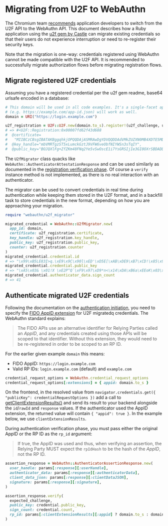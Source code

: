 # Migrating from U2F to WebAuthn

The Chromium team [recommends](https://groups.google.com/a/chromium.org/forum/#!msg/security-dev/BGWA1d7a6rI/W2avestmBAAJ)
application developers to switch from the U2F API to the WebAuthn API. This document describes how a Ruby application
using the [u2f gem by Castle](https://github.com/castle/ruby-u2f) can migrate existing credentials so that their users
do not experience interruption or need to re-register their security keys.

Note that the migration is one-way: credentials registered using WebAuthn cannot be made compatible with the U2F API.
It is recommended to successfully migrate authorization flows before migrating registration flows.

## Migrate registered U2F credentials

Assuming you have a registered credential per the u2f gem readme, base64 urlsafe encoded in a database:

```ruby
# This domain will be used in all code examples. It's a single-facet app but a multi-facet AppID
# (e.g. https://example.com/app-id.json) will work as well.
domain = URI("https://login.example.com")

u2f_registration = U2F::U2F.new(domain.to_s).register!(u2f_challenge, u2f_register_response)
# => #<U2F::Registration:0x00007fd62f43d688
#  @certificate=
#   "MIIBCzCBsgIBATAKBggqhkjOPQQDAjASMRAwDgYDVQQDDAdVMkZUZXN0MB4XDTE5MDUzMDE3MjIwM1oXDTIwMDUyOTE3MjIwM1owEjEQMA4GA1UEAwwHVTJGVGVzdDBZMBMGByqGSM49AgEGCCqGSM49AwEHA0IABBMKpejumzlH6NxWIx2Ol+EManS9oX5nguG4RT43rZNkyn/zGjdJEhXksN5zT34rLZgFheBgkDGJCdtTPlhVK10wCgYIKoZIzj0EAwIDSAAwRQIhALYxFcROCeifWpv5+wNZIiaO/bGQg8rFBHCw3aHgehdZAiBJ3xFmQh7+Gjxt6CeAcY/k/VVAYu2vP4sUqXnCQFgJUA==",
#  @key_handle="mbVMRTgzST5xLumckGztJ9VFW6veObfNIYWSn3sTqIY",
#  @public_key="BOJQXlFg+ZfZKm48FNq2Ye5vSwOscE1i7YsGRSIjIe3GI0OXrSBDADDn0dQlz2iDzZ7LvCwiHz72U1qhVas3vus=">
```

The `U2fMigrator` class quacks like `WebAuthn::AuthenticatorAttestationResponse` and can be used similarly as documented
in the [registration verification phase](https://github.com/cedarcode/webauthn-ruby/blob/master/README.md#verification-phase).
Of course a `verify` instance method is not implemented, as there is no real interaction with an authenticator.

The migrator can be used to convert credentials in real time during authentication while keeping them stored in the U2F
format, and in a backfill task to store credentials in the new format, depending on how you are approaching your
migration.

```ruby
require "webauthn/u2f_migrator"

migrated_credential = WebAuthn::U2fMigrator.new(
  app_id: domain,
  certificate: u2f_registration.certificate,
  key_handle: u2f_registration.key_handle,
  public_key: u2f_registration.public_key,
  counter: u2f_registration.counter
)
migrated_credential.credential.id
# => "\x99\xB5LE83I>q.\xE9\x9C\x90l\xED'\xD5E[\xAB\xDE9\xB7\xCD!\x85\x92\x9F{\x13\xA8\x86"
migrated_credential.credential.public_key
# => "\xA5\x03& \x01!X \xE2P^Q`\xF9\x97\xD9*n<\x14\xDA\xB6a\xEEoK\x03\xACpMb\xED\x8B\x06E\"#!\xED\xC6\x01\x02\"X #C\x97\xAD C\x000\xE7\xD1\xD4%\xCFh\x83\xCD\x9E\xCB\xBC,\"\x1F>\xF6SZ\xA1U\xAB7\xBE\xEB"
migrated_credential.authenticator_data.sign_count
# => 41
```

## Authenticate migrated U2F credentials

Following the documentation on the [authentication initiation](https://github.com/cedarcode/webauthn-ruby/blob/master/README.md#authentication),
you need to specify the [FIDO AppID extension](https://www.w3.org/TR/webauthn/#sctn-appid-extension) for U2F migratedq
credentials. The WebAuthn standard explains:

> The FIDO APIs use an alternative identifier for Relying Parties called an _AppID_, and any credentials created using
> those APIs will be scoped to that identifier. Without this extension, they would need to be re-registered in order to
> be scoped to an RP ID.

For the earlier given example `domain` this means:
- FIDO AppID: `https://login.example.com`
- Valid RP IDs: `login.example.com` (default) and `example.com`

```ruby
credential_request_options = WebAuthn.credential_request_options
credential_request_options[:extensions] = { appid: domain.to_s }
```

On the frontend, in the resolved value from `navigator.credentials.get({ "publicKey": credentialRequestOptions })` add
a call to [getClientExtensionResults()](https://www.w3.org/TR/webauthn/#dom-publickeycredential-getclientextensionresults)
and send its result to your backend alongside the `id`/`rawId` and `response` values. If the authenticator used the AppID
extension, the returned value will contain `{ "appid": true }`. In the example below, we use `clientExtensionResults`.

During authentication verification phase, you must pass either the original AppID or the RP ID as the `rp_id` argument:

> If true, the AppID was used and thus, when verifying an assertion, the Relying Party MUST expect the `rpIdHash` to be
> the hash of the _AppID_, not the RP ID.

```ruby
assertion_response = WebAuthn::AuthenticatorAssertionResponse.new(
  user_handle: params[:response][:userHandle],
  authenticator_data: params[:response][:authenticatorData],
  client_data_json: params[:response][:clientDataJSON],
  signature: params[:response][:signature],
)

assertion_response.verify(
  expected_challenge,
  public_key: credential.public_key,
  sign_count: credential.count,
  rp_id: params[:clientExtensionResults][:appid] ? domain.to_s : domain.host,
)
```
